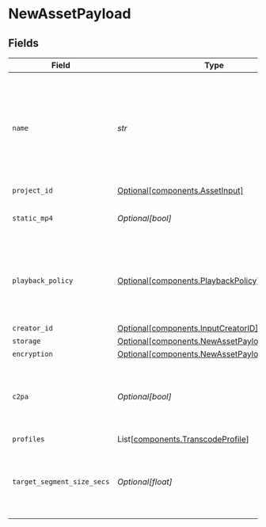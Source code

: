 # NewAssetPayload


## Fields

| Field                                                                                                  | Type                                                                                                   | Required                                                                                               | Description                                                                                            | Example                                                                                                |
| ------------------------------------------------------------------------------------------------------ | ------------------------------------------------------------------------------------------------------ | ------------------------------------------------------------------------------------------------------ | ------------------------------------------------------------------------------------------------------ | ------------------------------------------------------------------------------------------------------ |
| `name`                                                                                                 | *str*                                                                                                  | :heavy_check_mark:                                                                                     | The name of the asset. This is not necessarily the filename - it can be a custom name or title.<br/>   | filename.mp4                                                                                           |
| `project_id`                                                                                           | [Optional[components.AssetInput]](../../models/components/assetinput.md)                               | :heavy_minus_sign:                                                                                     | N/A                                                                                                    |                                                                                                        |
| `static_mp4`                                                                                           | *Optional[bool]*                                                                                       | :heavy_minus_sign:                                                                                     | Whether to generate MP4s for the asset.                                                                | true                                                                                                   |
| `playback_policy`                                                                                      | [Optional[components.PlaybackPolicy]](../../models/components/playbackpolicy.md)                       | :heavy_minus_sign:                                                                                     | Whether the playback policy for a asset or stream is public or signed                                  |                                                                                                        |
| `creator_id`                                                                                           | [Optional[components.InputCreatorID]](../../models/components/inputcreatorid.md)                       | :heavy_minus_sign:                                                                                     | N/A                                                                                                    |                                                                                                        |
| `storage`                                                                                              | [Optional[components.NewAssetPayloadStorage]](../../models/components/newassetpayloadstorage.md)       | :heavy_minus_sign:                                                                                     | N/A                                                                                                    |                                                                                                        |
| `encryption`                                                                                           | [Optional[components.NewAssetPayloadEncryption]](../../models/components/newassetpayloadencryption.md) | :heavy_minus_sign:                                                                                     | N/A                                                                                                    |                                                                                                        |
| `c2pa`                                                                                                 | *Optional[bool]*                                                                                       | :heavy_minus_sign:                                                                                     | Decides if the output video should include C2PA signature                                              |                                                                                                        |
| `profiles`                                                                                             | List[[components.TranscodeProfile](../../models/components/transcodeprofile.md)]                       | :heavy_minus_sign:                                                                                     | N/A                                                                                                    |                                                                                                        |
| `target_segment_size_secs`                                                                             | *Optional[float]*                                                                                      | :heavy_minus_sign:                                                                                     | How many seconds the duration of each output segment should be                                         |                                                                                                        |